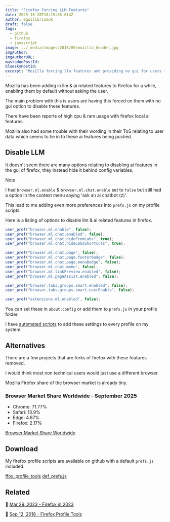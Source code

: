 ```yaml
---
title: "Firefox Forcing LLM Features"
date: 2025-10-28T18:15:55.014Z
author: equilibriumuk
draft: false
tags:
  - github
  - firefox
  - javascript
image: ../_media/images/2018/09/mozilla_header.jpg
imgAuthor:
imgAuthorURL:
mastodonPostId:
blueskyPostId:
excerpt: "Mozilla forcing llm features and providing no gui for users to disable them"
---
```


Mozilla has been adding in llm & ai related features to Firefox for a while, enabling them by default without asking the user.

The main problem with this is users are having this forced on them with no gui option to disable these features.

There have been reports of high cpu & ram usage with firefox local ai features.

Mozilla also had some trouble with their wording in their ToS relating to user data which seems to tie in to these ai features being pushed.

## Disable LLM

It doesn't seem there are many options relating to disabling ai features in the gui of firefox, they instead hide it behind config variables.

> [!note]
> I had `browser.ml.enable` & `browser.ml.chat.enable` set to `false` but still had a option in the context menu saying 'ask an ai chatbot (z)'.

This lead to me adding even more preferences into `prefs.js` on my profile scripts.

Here is a listing of options to disable llm & ai related features in firefox.

```js
user_pref("browser.ml.enable", false);
user_pref("browser.ml.chat.enabled", false);
user_pref("browser.ml.chat.hideFromLabs", true);
user_pref("browser.ml.chat.hideLabsShortcuts", true);

user_pref("browser.ml.chat.page", false);
user_pref("browser.ml.chat.page.footerBadge", false);
user_pref("browser.ml.chat.page.menuBadge", false);
user_pref("browser.ml.chat.menu", false);
user_pref("browser.ml.linkPreview.enabled", false);
user_pref("browser.ml.pageAssist.enabled", false);

user_pref("browser.tabs.groups.smart.enabled", false);
user_pref("browser.tabs.groups.smart.userEnable", false);

user_pref("extensions.ml.enabled", false);
```

You can set these in `about:config` or add them to `prefs.js` in your profile folder.

I have [automated scripts](#download) to add these settings to every profile on my system.

## Alternatives

There are a few projects that are forks of firefox with these features removed.

I would think most non technical users would just use a different browser.

Mozilla Firefox share of the browser market is already tiny.

### Browser Market Share Worldwide - September 2025

- Chrome: 71.77%
- Safari: 13.9%
- Edge: 4.67%
- Firefox: 2.17%

[Browser Market Share Worldwide](https://gs.statcounter.com/browser-market-share)

## Download

My firefox profile scripts are available on github with a default `prefs.js` included.

<a class="github" href="https://github.com/equk/ffox_profile_tools" aria-label="View ffox_profile_tools on GitHub" target="_blank" rel="noopener noreferrer"><i class="fa-brands fa-github"></i> ffox_profile_tools</a> <a class="github" href="https://github.com/equk/ffox_profile_tools/blob/master/ffox_data/def_prefs.js" aria-label="View def_prefs.js on GitHub" target="_blank" rel="noopener noreferrer"><i class="fa-brands fa-github"></i> def_prefs.js</a>

## Related

📝 <a href="/2023/03/29/firefox-in-2023/" target="_blank" rel="noopener noreferrer">Mar 29, 2023 - Firefox in 2023</a>

📝 <a href="/2018/09/12/firefox-profile-tools/" target="_blank" rel="noopener noreferrer">Sep 12, 2018 - Firefox Profile Tools</a>